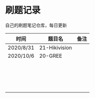 # 刷题记录

自己的刷题笔记仓库，每日更新

| 时间      | 题目名        | 备注 |
| --------- | ------------- | ---- |
| 2020/8/31 | 21-Hikivision |      |
| 2020/10/6 | 20-GREE       |      |
|           |               |      |
|           |               |      |
|           |               |      |
|           |               |      |
|           |               |      |
|           |               |      |
|           |               |      |
|           |               |      |
|           |               |      |
|           |               |      |
|           |               |      |
|           |               |      |
|           |               |      |
|           |               |      |
|           |               |      |
|           |               |      |
|           |               |      |

